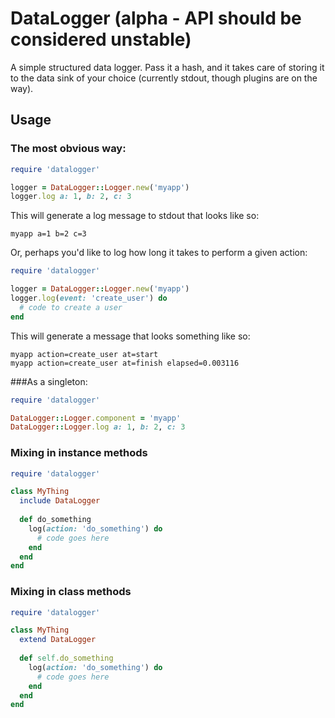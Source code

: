 # DataLogger (alpha - API should be considered unstable)
A simple structured data logger.  Pass it a hash, and it takes care of storing it to the data sink of your choice (currently stdout, though plugins are on the way).

## Usage
### The most obvious way:
```ruby
require 'datalogger'

logger = DataLogger::Logger.new('myapp')
logger.log a: 1, b: 2, c: 3
```

This will generate a log message to stdout that looks like so:

```
myapp a=1 b=2 c=3
```

Or, perhaps you'd like to log how long it takes to perform a given action:

```ruby
require 'datalogger'

logger = DataLogger::Logger.new('myapp')
logger.log(event: 'create_user') do
  # code to create a user 
end
```

This will generate a message that looks something like so:

```
myapp action=create_user at=start
myapp action=create_user at=finish elapsed=0.003116
```

###As a singleton:

```ruby
require 'datalogger'

DataLogger::Logger.component = 'myapp'
DataLogger::Logger.log a: 1, b: 2, c: 3
```

### Mixing in instance methods

```ruby
require 'datalogger'

class MyThing
  include DataLogger
  
  def do_something
    log(action: 'do_something') do
	  # code goes here
	end  
  end
end
```

### Mixing in class methods
```ruby
require 'datalogger'

class MyThing
  extend DataLogger
  
  def self.do_something
    log(action: 'do_something') do
	  # code goes here
	end  
  end
end
```


